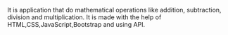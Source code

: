 It is application that do mathematical operations like addition, subtraction, division and multiplication.
It is made with the help of HTML,CSS,JavaScript,Bootstrap and using API. 
